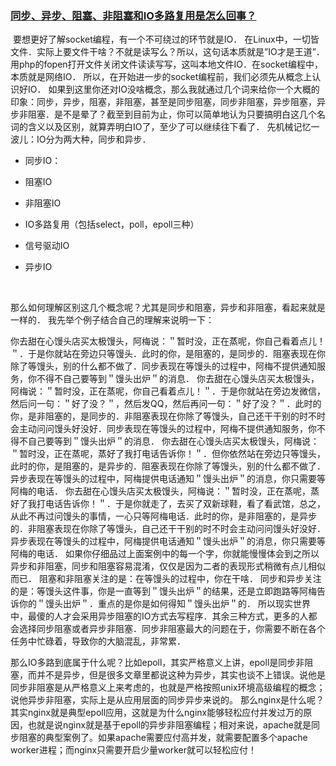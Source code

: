 ### [同步、异步、阻塞、非阻塞和IO多路复用是怎么回事？](https://www.cnblogs.com/wangzhaobo/articles/9596623.html)

​	要想更好了解socket编程，有一个不可绕过的环节就是IO．
	在Linux中，一切皆文件．实际上要文件干啥？不就是读写么？所以，这句话本质就是”IO才是王道”．用php的fopen打开文件关闭文件读读写写，这叫本地文件IO．在socket编程中，本质就是网络IO．
所以，在开始进一步的socket编程前，我们必须先从概念上认识好IO．
	如果到这里你还对IO没啥概念，那么我就通过几个词来给你一个大概的印象：同步，异步，阻塞，非阻塞，甚至是同步阻塞，同步非阻塞，异步阻塞，异步非阻塞．是不是晕了？截至到目前为止，你可以简单地认为只要搞明白这几个名词的含义以及区别，就算弄明白IO了，至少了可以继续往下看了．
先机械记忆一波儿：IO分为两大种，同步和异步．

- 同步IO：

- 阻塞IO

- 非阻塞IO

- IO多路复用（包括select，poll，epoll三种）

- 信号驱动IO

- 异步IO

  ​

​         那么如何理解区别这几个概念呢？尤其是同步和阻塞，异步和非阻塞，看起来就是一样的．
我先举个例子结合自己的理解来说明一下：

​	你去甜在心馒头店买太极馒头，阿梅说：＂暂时没，正在蒸呢，你自己看着点儿！＂．于是你就站在旁边只等馒头．此时的你，是阻塞的，是同步的．阻塞表现在你除了等馒头，别的什么都不做了．同步表现在等馒头的过程中，阿梅不提供通知服务，你不得不自己要等到＂馒头出炉＂的消息．
	你去甜在心馒头店买太极馒头，阿梅说：＂暂时没，正在蒸呢，你自己看着点儿！＂．于是你就站在旁边发微信，然后问一句：＂好了没？＂，然后发QQ，然后再问一句：＂好了没？＂．此时的你，是非阻塞的，是同步的．非阻塞表现在你除了等馒头，自己还干干别的时不时会主动问问馒头好没好．同步表现在等馒头的过程中，阿梅不提供通知服务，你不得不自己要等到＂馒头出炉＂的消息．
	你去甜在心馒头店买太极馒头，阿梅说：＂暂时没，正在蒸呢，蒸好了我打电话告诉你！＂．但你依然站在旁边只等馒头，此时的你，是阻塞的，是异步的．阻塞表现在你除了等馒头，别的什么都不做了．异步表现在等馒头的过程中，阿梅提供电话通知＂馒头出炉＂的消息，你只需要等阿梅的电话．
	你去甜在心馒头店买太极馒头，阿梅说：＂暂时没，正在蒸呢，蒸好了我打电话告诉你！＂．于是你就走了，去买了双新球鞋，看了看武馆，总之，从此不再过问馒头的事情，一心只等阿梅电话．此时的你，是非阻塞的，是异步的．非阻塞表现在你除了等馒头，自己还干干别的时不时会主动问问馒头好没好．异步表现在等馒头的过程中，阿梅提供电话通知＂馒头出炉＂的消息，你只需要等阿梅的电话．
	如果你仔细品过上面案例中的每一个字，你就能慢慢体会到之所以异步和非阻塞，同步和阻塞容易混淆，仅仅是因为二者的表现形式稍微有点儿相似而已．
	阻塞和非阻塞关注的是：在等馒头的过程中，你在干啥．
	同步和异步关注的是：等馒头这件事，你是一直等到＂馒头出炉＂的结果，还是立即跑路等阿梅告诉你的＂馒头出炉＂．重点的是你是如何得知＂馒头出炉＂的．
	所以现实世界中，最傻的人才会采用异步阻塞的IO方式去写程序．其余三种方式，更多的人都会选择同步阻塞或者异步非阻塞．同步非阻塞最大的问题在于，你需要不断在各个任务中忙碌着，导致你的大脑混乱，非常累．

​	那么IO多路到底属于什么呢？比如epoll，其实严格意义上讲，epoll是同步非阻塞，而并不是异步，但是很多文章里都说这种为异步，其实也谈不上错误。说他是同步非阻塞是从严格意义上来考虑的，也就是严格按照unix环境高级编程的概念；说他异步非阻塞，实际上是从应用层面的同步异步来说的。
	那么nginx是什么呢？其实nginx就是典型epoll应用，这就是为什么nginx能够轻松应付并发过万的原因，也就是说nginx就是基于epoll的异步非阻塞编程；相对来说，apache就是同步阻塞的典型案例了。如果apache需要应付高并发，就需要配置多个apache worker进程；而nginx只需要开启少量worker就可以轻松应付！